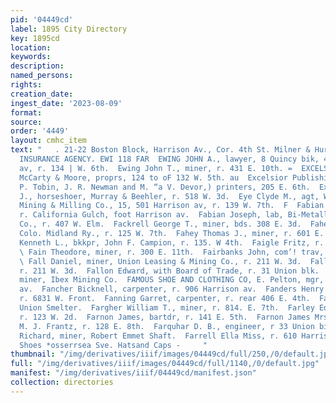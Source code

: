 ```yaml
---
pid: '04449cd'
label: 1895 City Directory
key: 1895cd
location: 
keywords: 
description: 
named_persons: 
rights: 
creation_date: 
ingest_date: '2023-08-09'
format: 
source: 
order: '4449'
layout: cmhc_item
text: "   . 21-22 Boston Block, Harrison Av., Cor. 4th St. Milner & Hurd, PIONEER
  INSURANCE AGENCY. EWI 118 FAR  EWING JOHN A., lawyer, 8 Quincy bik, 416 Harrison
  av, r. 134 | W. 6th.  Ewing John T., miner, r. 431 E. 10th. =  EXCELSIOR IRON WORKS,
  McCarty & Moore, proprs, 124 to oF 132 W. 5th. au  Excelsior Publishing Co., (T.
  P. Tobin, J. R. Newman and M. “a V. Devor,) printers, 205 E. 6th.  Exler Philip
  J., horseshoer, Murray & Beehler, r. 518 W. 3d.  Eye Clyde M., agt, Wolftone Cons.
  Mining & Milling Co., 15, 501 Harrison av, r. 139 W. 7th.  F  Fabian Frank, lab,
  r. California Gulch, foot Harrison av.  Fabian Joseph, lab, Bi-Metallic Smelting
  Co., r. 407 W. Elm.  Fackrell George T., miner, bds. 308 E. 3d.  Fahey James, engineer,
  Colo. Midland Ry., r. 125 W. 7th.  Fahey Thomas J., miner, r. 601 E. 8th.  Fahnestock
  Kenneth L., bkkpr, John F. Campion, r. 135. W 4th.  Faigle Fritz, r. 143 W. 2d.
  \ Fain Theodore, miner, r. 300 E. 11th.  Fairbanks John, com’! trav, r. 113 W. 7th.
  \ Fall Daniel, miner, Union Leasing & Mining Co., r. 211 W. 3d.  Fall Von Y., clk,
  r. 211 W. 3d.  Fallon Edward, with Board of Trade, r. 31 Union blk.  Fallon Thomas,
  miner, Ibex Mining Co.  FAMOUS SHOE AND CLOTHING CO, E. Pelton, mgr, 312 Har- rison
  av.  Fancher Bicknell, carpenter, r. 906 Harrison av.  Fanders Henry D., miner,
  r. 6831 W. Front.  Fanning Garret, carpenter, r. rear 406 E. 4th.  Farbian F., weigher,
  Union Smelter.  Fargher William T., miner, r. 814. E. 7th.  Farley Ed, painter,
  r. 123 W. 2d.  Farnon James, bartdr, r. 141 E. 5th.  Farnon James Mrs., milliner,
  M. J. Frantz, r. 128 E. 8th.  Farquhar D. B., engineer, r 33 Union bik.  Farran
  Richard, miner, Robert Emmet Shaft.  Farrell Ella Miss, r. 610 Harrison av.  Bootsand
  Shoes *osserrsea Sve. Hatsand Caps -     "
thumbnail: "/img/derivatives/iiif/images/04449cd/full/250,/0/default.jpg"
full: "/img/derivatives/iiif/images/04449cd/full/1140,/0/default.jpg"
manifest: "/img/derivatives/iiif/04449cd/manifest.json"
collection: directories
---
```

